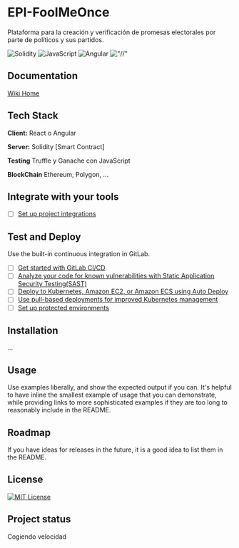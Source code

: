 # EPI-FoolMeOnce

Plataforma para la creación y verificación de promesas electorales por parte de políticos y sus partidos.

![Solidity](https://img.shields.io/badge/Solidity-%23363636.svg?style=for-the-badge&logo=solidity&logoColor=white) ![JavaScript](https://img.shields.io/badge/javascript-%23323330.svg?style=for-the-badge&logo=javascript&logoColor=%23F7DF1E) ![Angular](https://img.shields.io/badge/angular-%23DD0031.svg?style=for-the-badge&logo=angular&logoColor=white) !["//"](https://img.shields.io/badge/Ethereum-3C3C3D?style=for-the-badge&logo=Ethereum&logoColor=White)

## Documentation

[Wiki Home](https://gitlab.com/HP-SCDS/Observatorio/2022-2023/foolmeonce/epi-foolmeonce/-/wikis/home)

## Tech Stack

**Client:** React o Angular

**Server:** Solidity [Smart Contract]

**Testing** Truffle y Ganache con JavaScript

**BlockChain** Ethereum, Polygon, ...

## Integrate with your tools

- [ ] [Set up project integrations](https://gitlab.com/HP-SCDS/Observatorio/2022-2023/foolmeonce/epi-foolmeonce/-/settings/integrations)

## Test and Deploy

Use the built-in continuous integration in GitLab.

- [ ] [Get started with GitLab CI/CD](https://docs.gitlab.com/ee/ci/quick_start/index.html)
- [ ] [Analyze your code for known vulnerabilities with Static Application Security Testing(SAST)](https://docs.gitlab.com/ee/user/application_security/sast/)
- [ ] [Deploy to Kubernetes, Amazon EC2, or Amazon ECS using Auto Deploy](https://docs.gitlab.com/ee/topics/autodevops/requirements.html)
- [ ] [Use pull-based deployments for improved Kubernetes management](https://docs.gitlab.com/ee/user/clusters/agent/)
- [ ] [Set up protected environments](https://docs.gitlab.com/ee/ci/environments/protected_environments.html)

## Installation

...

## Usage

Use examples liberally, and show the expected output if you can. It's helpful to have inline the smallest example of usage that you can demonstrate, while providing links to more sophisticated examples if they are too long to reasonably include in the README.

## Roadmap

If you have ideas for releases in the future, it is a good idea to list them in the README.

## License

[![MIT License](https://img.shields.io/badge/License-MIT-green.svg)](https://choosealicense.com/licenses/mit/)

## Project status

Cogiendo velocidad
